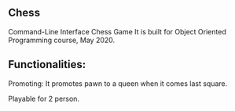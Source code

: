 ## Chess

Command-Line Interface Chess Game
It is built for Object Oriented Programming course, May 2020.

## Functionalities:
  Promoting: It promotes pawn to a queen when it comes last square.
  
Playable for 2 person.





  
